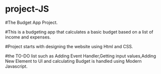 # project-JS

#The Budget App Project.

#This is a budgeting app that calculates a basic budget based on a list of income and expenses.

#Project starts with designing the website using Html and CSS. 

#the TO-DO list such as Adding Event Handler,Getting input values,Adding New Element to UI and calculating Budget is handled using Modern Javascript.
